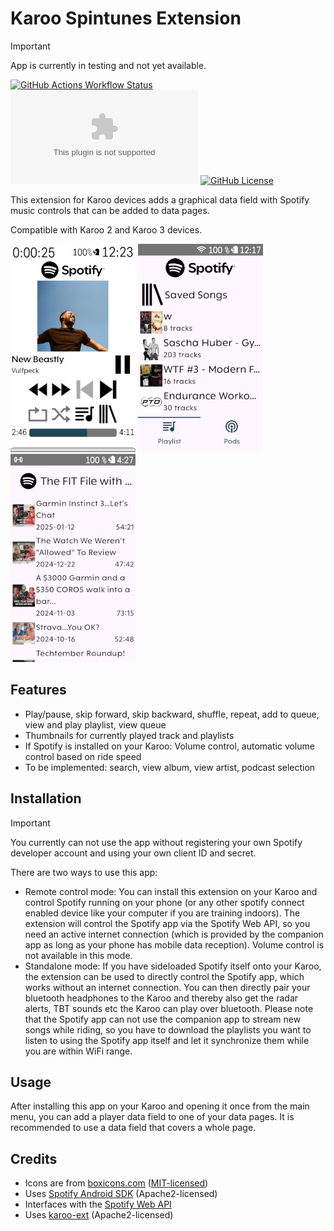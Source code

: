 # Karoo Spintunes Extension

> [!IMPORTANT]  
> App is currently in testing and not yet available.

[![GitHub Actions Workflow Status](https://img.shields.io/github/actions/workflow/status/timklge/karoo-spintunes/android.yml)](https://github.com/timklge/karoo-spintunes/actions/workflows/android.yml)
[![GitHub Downloads (specific asset, all releases)](https://img.shields.io/github/downloads/timklge/karoo-spintunes/app-release.apk)](https://github.com/timklge/karoo-spintunes/releases)
[![GitHub License](https://img.shields.io/github/license/timklge/karoo-spintunes)](https://github.com/timklge/karoo-spintunes/blob/master/LICENSE)

This extension for Karoo devices adds a graphical data field with Spotify music controls that can be added to data pages.

Compatible with Karoo 2 and Karoo 3 devices.

![Player](player.jpg)
![Playlists](playlists.jpg)
![Podcast](podcast.jpg)

## Features

- Play/pause, skip forward, skip backward, shuffle, repeat, add to queue, view and play playlist, view queue
- Thumbnails for currently played track and playlists
- If Spotify is installed on your Karoo: Volume control, automatic volume control based on ride speed
- To be implemented: search, view album, view artist, podcast selection

## Installation

> [!IMPORTANT]  
> You currently can not use the app without registering your own Spotify developer account and using your own client ID and secret.

There are two ways to use this app:

- Remote control mode: You can install this extension on your Karoo and control Spotify running on your phone (or any other spotify connect enabled device like your computer if you are training indoors). The extension will control the Spotify app via the Spotify Web API, so you need an active internet connection (which is provided by the companion app as long as your phone has mobile data reception). Volume control is not available in this mode.
- Standalone mode: If you have sideloaded Spotify itself onto your Karoo, the extension can be used to directly control the Spotify app, which works without an internet connection. You can then directly pair your bluetooth headphones to the Karoo and thereby also get the radar alerts, TBT sounds etc the Karoo can play over bluetooth. Please note that the Spotify app can not use the companion app to stream new songs while riding, so you have to download the playlists you want to listen to using the Spotify app itself and let it synchronize them while you are within WiFi range.

## Usage

After installing this app on your Karoo and opening it once from the main menu, you can add a player data field to one of your data pages. It is recommended to use a data field that covers a whole page.

## Credits

- Icons are from [boxicons.com](https://boxicons.com) ([MIT-licensed](icon_credits.txt))
- Uses [Spotify Android SDK](https://github.com/spotify/android-sdk) (Apache2-licensed)
- Interfaces with the [Spotify Web API](https://developer.spotify.com/documentation/web-api/)
- Uses [karoo-ext](https://github.com/hammerheadnav/karoo-ext) (Apache2-licensed)
